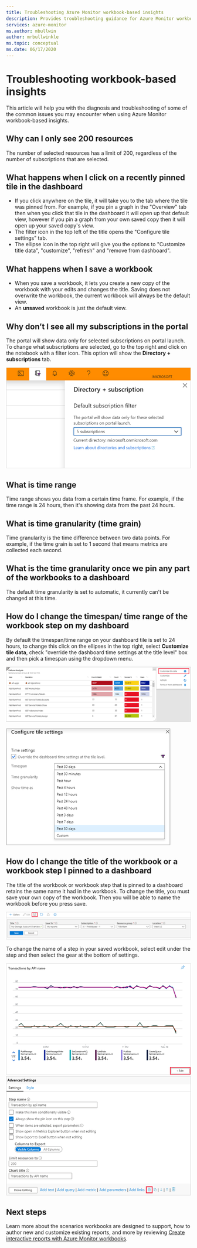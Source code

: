 ```yaml
---
title: Troubleshooting Azure Monitor workbook-based insights
description: Provides troubleshooting guidance for Azure Monitor workbook-based insights for services like Azure Key Vault, Azure CosmosDB, Azure Storage, and Azure Cache for Redis.
services: azure-monitor 
ms.author: mbullwin
author: mrbullwinkle
ms.topic: conceptual
ms.date: 06/17/2020
---
```


# Troubleshooting workbook-based insights

This article will help you with the diagnosis and troubleshooting of some of the common issues you may encounter when using Azure Monitor workbook-based insights.


## Why can I only see 200 resources

The number of selected resources has a limit of 200, regardless of the number of subscriptions that are selected.

## What happens when I click on a recently pinned tile in the dashboard

* If you click anywhere on the tile, it will take you to the tab where the tile was pinned from. For example, if you pin a graph in the "Overview" tab then when you click that tile in the dashboard it will open up that default view, however if you pin a graph from your own saved copy then it will open up your saved copy's view.
* The filter icon in the top left of the title opens the "Configure tile settings" tab.
* The ellipse icon in the top right will give you the options to "Customize title data", "customize", "refresh" and "remove from dashboard".

## What happens when I save a workbook

* When you save a workbook, it lets you create a new copy of the workbook with your edits and changes the title. Saving does not overwrite the workbook, the current workbook will always be the default view.
* An **unsaved** workbook is just the default view.

## Why don’t I see all my subscriptions in the portal

The portal will show data only for selected subscriptions on portal launch. To change what subscriptions are selected, go to the top right and click on the notebook with a filter icon. This option will show the **Directory + subscriptions** tab.

![Directory + subscription](./media/storage-insights-overview/fqa3.png)

## What is time range

Time range shows you data from a certain time frame. For example, if the time range is 24 hours, then it's showing data from the past 24 hours.

## What is time granularity (time grain)

Time granularity is the time difference between two data points. For example, if the time grain is set to 1 second that means metrics are collected each second.

## What is the time granularity once we pin any part of the workbooks to a dashboard

The default time granularity is set to automatic, it currently can't be changed at this time.

## How do I change the timespan/ time range of the workbook step on my dashboard

By default the timespan/time range on your dashboard tile is set to 24 hours, to change this click on the ellipses in the top right, select **Customize tile data**, check "override the dashboard time settings at the title level" box and then pick a timespan using the dropdown menu.  

![Select the ellipses in the right corner of the tile and choose Customize this data](./media/storage-insights-overview/fqa-data-settings.png)

![In the Configure tile settings, select the timespan dropdown to change the timespan/time range](./media/storage-insights-overview/fqa-timespan.png)

## How do I change the title of the workbook or a workbook step I pinned to a dashboard

The title of the workbook or workbook step that is pinned to a dashboard retains the same name it had in the workbook. To change the title, you must save your own copy of the workbook. Then you will be able to name the workbook before you press save.

![Select save at the top to save a copy of the workbook and to change the name of it](./media/storage-insights-overview/fqa-change-workbook-name.png)

To change the name of a step in your saved workbook, select edit under the step and then select the gear at the bottom of settings.

![Select edit at the bottom of a workbook step to open up the settings](./media/storage-insights-overview/fqa-edit.png)
![In settings select the gear at the bottom, to be able to change the step name](./media/storage-insights-overview/fqa-change-name.png)

## Next steps

Learn more about the scenarios workbooks are designed to support, how to author new and customize existing reports, and more by reviewing [Create interactive reports with Azure Monitor workbooks](../platform/workbooks-overview.md).
